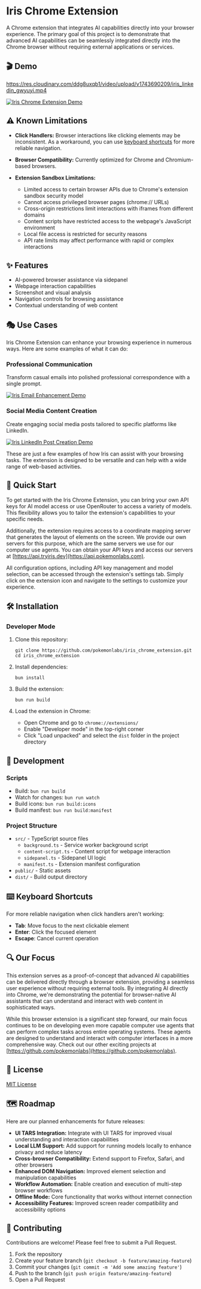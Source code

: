 # Iris Chrome Extension

A Chrome extension that integrates AI capabilities directly into your browser experience. The primary goal of this project is to demonstrate that advanced AI capabilities can be seamlessly integrated directly into the Chrome browser without requiring external applications or services.

## 🎬 Demo

https://res.cloudinary.com/ddg8uxqb1/video/upload/v1743690209/iris_linkedin_gwyuyi.mp4

<a href="https://res.cloudinary.com/ddg8uxqb1/video/upload/v1743690209/iris_linkedin_gwyuyi.mp4" target="_blank">
  <img src="https://res.cloudinary.com/ddg8uxqb1/video/upload/c_scale,w_800/v1743690209/iris_linkedin_gwyuyi.jpg" alt="Iris Chrome Extension Demo">
</a>

## ⚠️ Known Limitations

- **Click Handlers:** Browser interactions like clicking elements may be inconsistent. As a workaround, you can use [keyboard shortcuts](#keyboard-shortcuts) for more reliable navigation.

- **Browser Compatibility:** Currently optimized for Chrome and Chromium-based browsers.

- **Extension Sandbox Limitations:**
  - Limited access to certain browser APIs due to Chrome's extension sandbox security model
  - Cannot access privileged browser pages (chrome:// URLs)
  - Cross-origin restrictions limit interactions with iframes from different domains
  - Content scripts have restricted access to the webpage's JavaScript environment
  - Local file access is restricted for security reasons
  - API rate limits may affect performance with rapid or complex interactions

## ✨ Features

- AI-powered browser assistance via sidepanel
- Webpage interaction capabilities
- Screenshot and visual analysis
- Navigation controls for browsing assistance
- Contextual understanding of web content

## 🎭 Use Cases

Iris Chrome Extension can enhance your browsing experience in numerous ways. Here are some examples of what it can do:

### Professional Communication
Transform casual emails into polished professional correspondence with a single prompt.

<a href="https://res.cloudinary.com/ddg8uxqb1/video/upload/v1743703216/iris_email_ch68ns.mp4" target="_blank">
  <img src="https://res.cloudinary.com/ddg8uxqb1/video/upload/c_scale,w_800/v1743703216/iris_email_ch68ns.jpg" alt="Iris Email Enhancement Demo">
</a>

### Social Media Content Creation
Create engaging social media posts tailored to specific platforms like LinkedIn.

<a href="https://res.cloudinary.com/ddg8uxqb1/video/upload/v1743690209/iris_linkedin_gwyuyi.mp4" target="_blank">
  <img src="https://res.cloudinary.com/ddg8uxqb1/video/upload/c_scale,w_800/v1743690209/iris_linkedin_gwyuyi.jpg" alt="Iris LinkedIn Post Creation Demo">
</a>

These are just a few examples of how Iris can assist with your browsing tasks. The extension is designed to be versatile and can help with a wide range of web-based activities.

## 🚀 Quick Start

To get started with the Iris Chrome Extension, you can bring your own API keys for AI model access or use OpenRouter to access a variety of models. This flexibility allows you to tailor the extension's capabilities to your specific needs.

Additionally, the extension requires access to a coordinate mapping server that generates the layout of elements on the screen. We provide our own servers for this purpose, which are the same servers we use for our computer use agents. You can obtain your API keys and access our servers at [https://api.tryiris.dev](https://api.pokemonlabs.com).

All configuration options, including API key management and model selection, can be accessed through the extension's settings tab. Simply click on the extension icon and navigate to the settings to customize your experience.

## 🛠️ Installation

### Developer Mode

1. Clone this repository:
   ```
   git clone https://github.com/pokemonlabs/iris_chrome_extension.git
   cd iris_chrome_extension
   ```

2. Install dependencies:
   ```
   bun install
   ```

3. Build the extension:
   ```
   bun run build
   ```

4. Load the extension in Chrome:
   - Open Chrome and go to `chrome://extensions/`
   - Enable "Developer mode" in the top-right corner
   - Click "Load unpacked" and select the `dist` folder in the project directory

## 🔧 Development

### Scripts

- Build: `bun run build`
- Watch for changes: `bun run watch`
- Build icons: `bun run build:icons`
- Build manifest: `bun run build:manifest`

### Project Structure

- `src/` - TypeScript source files
  - `background.ts` - Service worker background script
  - `content-script.ts` - Content script for webpage interaction
  - `sidepanel.ts` - Sidepanel UI logic
  - `manifest.ts` - Extension manifest configuration
- `public/` - Static assets
- `dist/` - Build output directory

## <a id="keyboard-shortcuts"></a>⌨️ Keyboard Shortcuts

For more reliable navigation when click handlers aren't working:

- **Tab**: Move focus to the next clickable element
- **Enter**: Click the focused element
- **Escape**: Cancel current operation

## 🔍 Our Focus

This extension serves as a proof-of-concept that advanced AI capabilities can be delivered directly through a browser extension, providing a seamless user experience without requiring external tools. By integrating AI directly into Chrome, we're demonstrating the potential for browser-native AI assistants that can understand and interact with web content in sophisticated ways.

While this browser extension is a significant step forward, our main focus continues to be on developing even more capable computer use agents that can perform complex tasks across entire operating systems. These agents are designed to understand and interact with computer interfaces in a more comprehensive way. Check out our other exciting projects at [https://github.com/pokemonlabs](https://github.com/pokemonlabs).

## 📝 License

[MIT License](LICENSE)

## 🗺️ Roadmap

Here are our planned enhancements for future releases:

- **UI TARS Integration:** Integrate with UI TARS for improved visual understanding and interaction capabilities
- **Local LLM Support:** Add support for running models locally to enhance privacy and reduce latency
- **Cross-browser Compatibility:** Extend support to Firefox, Safari, and other browsers
- **Enhanced DOM Navigation:** Improved element selection and manipulation capabilities
- **Workflow Automation:** Enable creation and execution of multi-step browser workflows
- **Offline Mode:** Core functionality that works without internet connection
- **Accessibility Features:** Improved screen reader compatibility and accessibility options

## 🤝 Contributing

Contributions are welcome! Please feel free to submit a Pull Request.

1. Fork the repository
2. Create your feature branch (`git checkout -b feature/amazing-feature`)
3. Commit your changes (`git commit -m 'Add some amazing feature'`)
4. Push to the branch (`git push origin feature/amazing-feature`)
5. Open a Pull Request